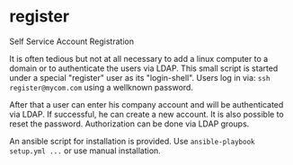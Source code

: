 # register

Self Service Account Registration

It is often tedious but not at all necessary to add a linux computer to a domain or to authenticate the users via LDAP. 
This small script is started under a special "register" user as its "login-shell".
Users log in via: `ssh register@mycom.com` using a wellknown password.

After that a user can enter his company account and will be authenticated via LDAP. 
If successful, he can create a new account. It is also possible to reset the password. Authorization can be done via LDAP groups.

An ansible script for installation is provided. Use `ansible-playbook setup.yml ...` or use manual installation.